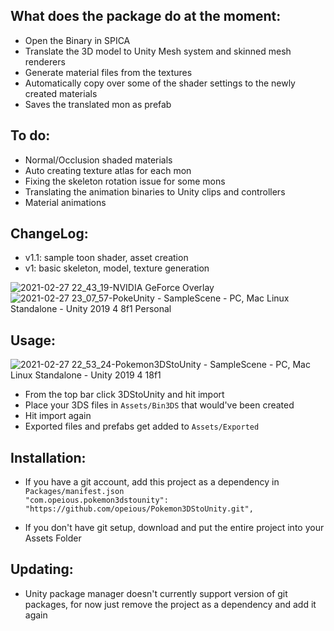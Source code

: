 What does the package do at the moment:
-
- Open the Binary in SPICA
- Translate the 3D model to Unity Mesh system and skinned mesh renderers
- Generate material files from the textures 
- Automatically copy over some of the shader settings to the newly created materials
- Saves the translated mon as prefab

To do:
-
- Normal/Occlusion shaded materials
- Auto creating texture atlas for each mon
- Fixing the skeleton rotation issue for some mons
- Translating the animation binaries to Unity clips and controllers
- Material animations

ChangeLog:
-
- v1.1: sample toon shader, asset creation
- v1: basic skeleton, model, texture generation

![2021-02-27 22_43_19-NVIDIA GeForce Overlay](https://user-images.githubusercontent.com/3764951/109395153-e4543300-7950-11eb-8351-e42af713c374.png)
![2021-02-27 23_07_57-PokeUnity - SampleScene - PC, Mac   Linux Standalone - Unity 2019 4 8f1 Personal](https://user-images.githubusercontent.com/3764951/109395156-e918e700-7950-11eb-83c9-4923417450f1.png)


Usage:
-
![2021-02-27 22_53_24-Pokemon3DStoUnity - SampleScene - PC, Mac   Linux Standalone - Unity 2019 4 18f1](https://user-images.githubusercontent.com/3764951/109395128-c8509180-7950-11eb-8b5b-2243dcf1f899.png)

- From the top bar click 3DStoUnity and hit import
- Place your 3DS files in `Assets/Bin3DS` that would've been created
- Hit import again
- Exported files and prefabs get added to  `Assets/Exported`

Installation:
-
- If you have a git account, add this project as a dependency in `Packages/manifest.json`  
`"com.opeious.pokemon3dstounity": "https://github.com/opeious/Pokemon3DStoUnity.git",`

- If you don't have git setup, download and put the entire project into your Assets Folder

Updating:
-
- Unity package manager doesn't currently support version of git packages, for now just remove the project as a dependency and add it again
